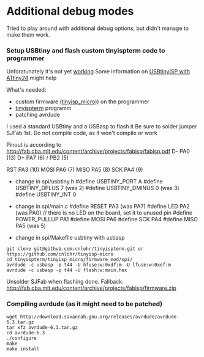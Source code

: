 # Additional debug modes
Tried to play around with additional debug options,
but didn't manage to make them work.

### Setup USBtiny and flash custom tinyispterm code to programmer

Unforatunately it's not yet [working](https://github.com/cnlohr/tinyisp-micro/issues/1#issuecomment-489075296)
Some information on [USBtinyISP with ATtiny24](https://github.com/julianschuler/USBtinyISP) might help

What's needed:
- custom firmware ([tinyisp_micro](https://github.com/cnlohr/tinyisp-micro))) on the programmer
- [tinyispterm](https://github.com/cnlohr/tinyispterm) programm
- patching avrdude


I used a standard USBtiny and a USBasp to flash it
Be sure to solder jumper SJFab 1st.
Do not compile code, as it won't compile or work

Pinout is according to http://fab.cba.mit.edu/content/archive/projects/fabisp/fabisp.pdf
D-   PA0 (13)
D+   PA7 (6) / PB2 (5)

RST  PA3 (10)
MOSI PA6 (7)
MISO PA5 (8)
SCK  PA4 (9)

- change in spi/usbtiny.h
#define USBTINY_PORT   A
#define USBTINY_DPLUS  7 (was 2)
#define USBTINY_DMINUS 0 (was 3)
#define USBTINY_INT    0

- change in spi/main.c
#define RESET         PA3 (was PA7)
#define LED           PA2 (was PA0) // there is no LED on the board, set it to unused pin
#define POWER_PULLUP  PA1
#define MOSI          PA6
#define SCK           PA4
#define MISO          PA5 (was 5)

- change in spi/Makefile
usbtiny with usbasp


```
git clone git@github.com:cnlohr/tinyispterm.git or https://github.com/cnlohr/tinyisp-micro
cd tinyispterm/tinyisp_micro/firmware_mod/spi/
avrdude -c usbasp -p t44 -U hfuse:w:0xdf:m -U lfuse:w:0xef:m
avrdude -c usbasp -p t44 -U flash:w:main.hex
```

Unsolder SJFab when flashing done.
Fallback: http://fab.cba.mit.edu/content/archive/projects/fabisp/firmware.zip

### Compiling avrdude (as it might need to be patched)
```
wget http://download.savannah.gnu.org/releases/avrdude/avrdude-6.3.tar.gz
tar xfz avrdude-6.3.tar.gz
cd avrdude-6.3
./configure
make
make install
```
